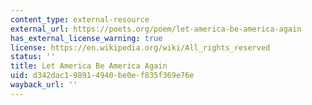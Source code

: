 ```yaml
---
content_type: external-resource
external_url: https://poets.org/poem/let-america-be-america-again
has_external_license_warning: true
license: https://en.wikipedia.org/wiki/All_rights_reserved
status: ''
title: Let America Be America Again
uid: d342dac1-9891-4940-be0e-f835f369e76e
wayback_url: ''
---
```

